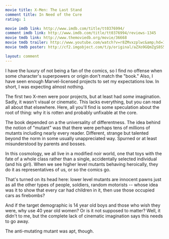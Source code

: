 ```yaml
---
movie title: X-Men: The Last Stand
comment title: In Need of the Cure
rating: 1

movie imdb link: http://www.imdb.com/title/tt0376994/
comment imdb link: http://www.imdb.com/title/tt0376994/reviews-1345
movie tmdb link: http://www.themoviedb.org/movie/36668
movie tmdb trailer: http://www.youtube.com/watch?v=r8ZMvxzplwc&amp;hd=1
movie tmdb poster: http://cf2.imgobject.com/t/p/original/aZXo9GQmZgS8S5j3kD5rDtpF0cp.jpg

layout: comment
---
```


I have the luxury of not being a fan of the comics, so I find no offense when some character's superpowers or origin don't match the "book." Also, I have seen enough Marvel-licensed projects to set my expectations low. In short, I was expecting almost nothing.

The first two X-men were poor projects, but at least had *some* imagination. Sadly, it wasn't visual or cinematic. This lacks everything, but you can read all about that elsewhere. Here, all you'll find is some speculation about the root of thing: why it is rotten and probably unfixable at the core.

The book depended on a the universality of differentness. The idea behind the notion of "mutant" was that there were perhaps tens of millions of mutants including nearly every reader. Different, strange but talented beyond the norm in some usually unappreciated way. Spurned or at least misunderstood by parents and bosses.

In this cosmology, we all live in a modified noir world, one that toys with the fate of a whole class rather than a single, accidentally selected individual (and his girl). When we see higher level mutants behaving heroically, they do it as representatives of us, or so the comics go.

That's turned on its head here: lower level mutants are innocent pawns just as all the other types of people, soldiers, random motorists -- whose idea was it to show that every car had children in it, then use those occupied cars as firebombs?

And if the target demographic is 14 year old boys and those who wish they were, why use 40 year old women? Or is it not supposed to matter? Well, it didn't to me, but the complete lack of cinematic imagination says this needs to go away.

The anti-mutating mutant was apt, though.